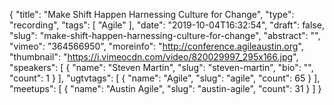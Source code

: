 {
  "title": "Make Shift Happen Harnessing Culture for Change",
  "type": "recording",
  "tags": [
    "Agile"
  ],
  "date": "2019-10-04T16:32:54",
  "draft": false,
  "slug": "make-shift-happen-harnessing-culture-for-change",
  "abstract": "",
  "vimeo": "364566950",
  "moreinfo": "http://conference.agileaustin.org",
  "thumbnail": "https://i.vimeocdn.com/video/820029997_295x166.jpg",
  "speakers": [
    {
      "name": "Steven Martin",
      "slug": "steven-martin",
      "bio": "",
      "count": 1
    }
  ],
  "ugtvtags": [
    {
      "name": "Agile",
      "slug": "agile",
      "count": 65
    }
  ],
  "meetups": [
    {
      "name": "Austin Agile",
      "slug": "austin-agile",
      "count": 31
    }
  ]
}